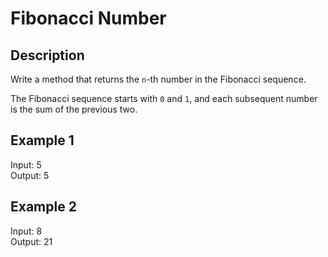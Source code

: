 # Fibonacci Number

## Description
Write a method that returns the `n`-th number in the Fibonacci sequence.

The Fibonacci sequence starts with `0` and `1`, and each subsequent number is the sum of the previous two.

## Example 1
Input: 5  
Output: 5

## Example 2
Input: 8  
Output: 21